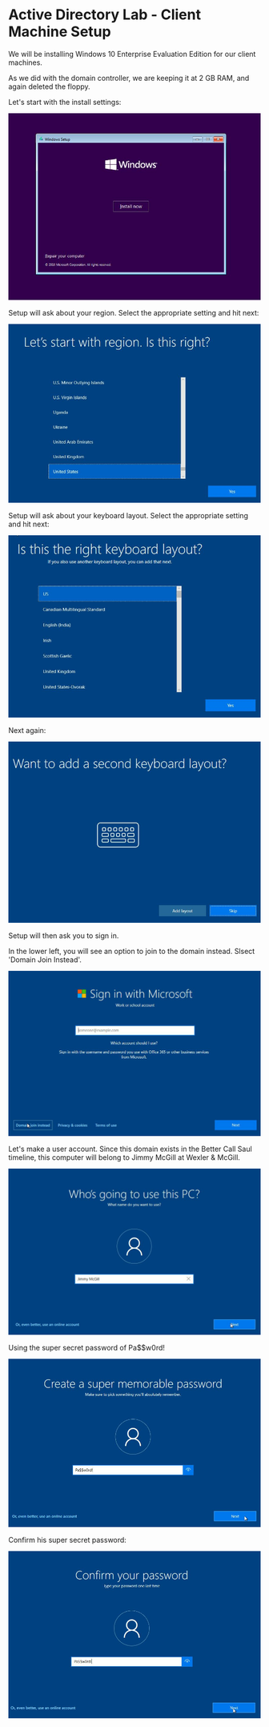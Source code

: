 # Active Directory Lab - Client Machine Setup




We will be installing Windows 10 Enterprise Evaluation Edition for our client machines.

As we did with the domain controller, we are keeping it at 2 GB RAM, and again deleted the floppy.

Let's start with the install settings:

![alt text](https://github.com/robertsledge/ActiveDirectoryLab/blob/main/media/33.JPG)

Setup will ask about your region. Select the appropriate setting and hit next:

![alt text](https://github.com/robertsledge/ActiveDirectoryLab/blob/main/media/34.JPG)

Setup will ask about your keyboard layout. Select the appropriate setting and hit next:

![alt text](https://github.com/robertsledge/ActiveDirectoryLab/blob/main/media/35.JPG)

Next again:

![alt text](https://github.com/robertsledge/ActiveDirectoryLab/blob/main/media/36.JPG)

Setup will then ask you to sign in.

In the lower left, you will see an option to join to the domain instead. Slsect 'Domain Join Instead'.

![alt text](https://github.com/robertsledge/ActiveDirectoryLab/blob/main/media/37.JPG)

Let's make a user account. Since this domain exists in the Better Call Saul timeline, this computer will belong to Jimmy McGill at Wexler & McGill.

![alt text](https://github.com/robertsledge/ActiveDirectoryLab/blob/main/media/38.JPG)

Using the super secret password of Pa$$w0rd!

![alt text](https://github.com/robertsledge/ActiveDirectoryLab/blob/main/media/39.JPG)

Confirm his super secret password:

![alt text](https://github.com/robertsledge/ActiveDirectoryLab/blob/main/media/40.JPG)

